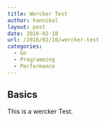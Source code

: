 ```yaml
---
title: Wercker Test 
author: hannibal
layout: post
date: 2016-02-10
url: /2016/02/10/wercker-test
categories:
  - Go
  - Programming
  - Performance
---
```


Basics
------

This is a wercker Test.
